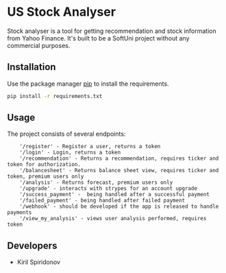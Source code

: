 # US Stock Analyser

Stock analyser is a tool for getting recommendation and stock information from Yahoo Finance. It's built to be a SoftUni
project without any commercial purposes.

## Installation

Use the package manager [pip](https://pip.pypa.io/en/stable/) to install the requirements.

```bash
pip install -r requirements.txt
```

## Usage

The project consists of several endpoints:
```
    '/register' - Register a user, returns a token
    '/login' - Login, returns a token
    '/recommendation' - Returns a recommendation, requires ticker and token for authorization.
    '/balancesheet' - Returns balance sheet view, requires ticker and token, premium users only
    '/analysis' - Returns forecast, premium users only
    '/upgrade' - interacts with strypes for an account upgrade
    '/success_payment' -  being handled after a successful payment
    '/failed_payment' - being handled after failed payment
    '/webhook' - should be developed if the app is released to handle payments
    '/view_my_analysis' - views user analysis performed, requires token
```

## Developers
* Kiril Spiridonov